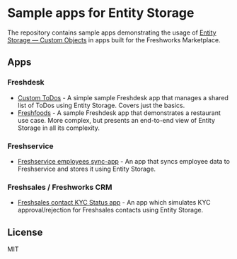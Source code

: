 # Sample apps for Entity Storage

The repository contains sample apps demonstrating the usage of [Entity Storage — Custom Objects](https://developers.freshdesk.com/v2/docs/entity-storage-custom-objects/) in apps built for the Freshworks Marketplace.

## Apps

### Freshdesk

- [Custom ToDos](freshdesk/custom-todos/) - A simple sample Freshdesk app that manages a shared list of ToDos using Entity Storage. Covers just the basics.
- [Freshfoods](freshdesk/freshfoods/) - A sample Freshdesk app that demonstrates a restaurant use case. More complex, but presents an end-to-end view of Entity Storage in all its complexity.

### Freshservice
- [Freshservice employees sync-app](freshservice/employee-sync/) - An app that syncs employee data to Freshservice and stores it using Entity Storage.

### Freshsales / Freshworks CRM
- [Freshsales contact KYC Status app](freshsales-suite/contact-kyc/) - An app which simulates KYC approval/rejection for Freshsales contacts using Entity Storage.
## License

MIT
